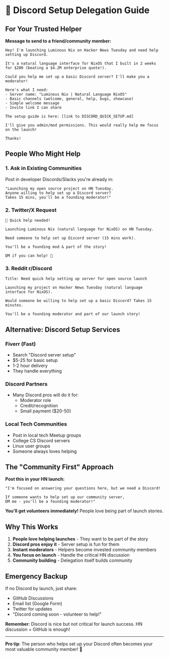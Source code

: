 # 🤝 Discord Setup Delegation Guide

## For Your Trusted Helper

**Message to send to a friend/community member:**

```
Hey! I'm launching Luminous Nix on Hacker News Tuesday and need help setting up Discord. 

It's a natural language interface for NixOS that I built in 2 weeks for $200 (beating a $4.2M enterprise quote!).

Could you help me set up a basic Discord server? I'll make you a moderator!

Here's what I need:
- Server name: "Luminous Nix | Natural Language NixOS"
- Basic channels (welcome, general, help, bugs, showcase)
- Simple welcome message
- Invite link I can share

The setup guide is here: [link to DISCORD_QUICK_SETUP.md]

I'll give you admin/mod permissions. This would really help me focus on the launch!

Thanks!
```

## People Who Might Help

### 1. Ask in Existing Communities
Post in developer Discords/Slacks you're already in:
```
"Launching my open source project on HN Tuesday. 
Anyone willing to help set up a Discord server? 
Takes 15 mins, you'll be a founding moderator!"
```

### 2. Twitter/X Request
```
🙏 Quick help needed!

Launching Luminous Nix (natural language for NixOS) on HN Tuesday.

Need someone to help set up Discord server (15 mins work).

You'll be a founding mod & part of the story!

DM if you can help! 🚀
```

### 3. Reddit r/Discord
```
Title: Need quick help setting up server for open source launch

Launching my project on Hacker News Tuesday (natural language interface for NixOS). 

Would someone be willing to help set up a basic Discord? Takes 15 minutes.

You'll be a founding moderator and part of our launch story!
```

## Alternative: Discord Setup Services

### Fiverr (Fast)
- Search "Discord server setup"
- $5-25 for basic setup
- 1-2 hour delivery
- They handle everything

### Discord Partners
- Many Discord pros will do it for:
  - Moderator role
  - Credit/recognition
  - Small payment ($20-50)

### Local Tech Communities
- Post in local tech Meetup groups
- College CS Discord servers
- Linux user groups
- Someone always loves helping

## The "Community First" Approach

**Post this in your HN launch:**

```
"I'm focused on answering your questions here, but we need a Discord!

If someone wants to help set up our community server, 
DM me - you'll be a founding moderator!"
```

**You'll get volunteers immediately!** People love being part of launch stories.

## Why This Works

1. **People love helping launches** - They want to be part of the story
2. **Discord pros enjoy it** - Server setup is fun for them
3. **Instant moderators** - Helpers become invested community members
4. **You focus on launch** - Handle the critical HN discussion
5. **Community building** - Delegation itself builds community

## Emergency Backup

If no Discord by launch, just share:
- GitHub Discussions
- Email list (Google Form)
- Twitter for updates
- "Discord coming soon - volunteer to help!"

**Remember**: Discord is nice but not critical for launch success. HN discussion + GitHub is enough!

---

**Pro tip**: The person who helps set up your Discord often becomes your most valuable community member! 🌟